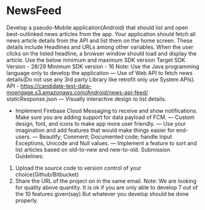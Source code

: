 # NewsFeed
Develop a pseudo-Mobile application(Android) that should list and open best-outlinked news
articles from the app.
Your application should fetch all news article details from the API and list them on the home
screen. These details include Headlines and URLs among other variables. When the user clicks
on the listed headline, a browser window should load and display the article.
Use the below minimum and maximum SDK version
Target SDK Version - 28/29
Minimum SDK version - 16
Note: Use the Java programming language only to develop the application
— Use of Web API to fetch news details(Do not use any 3rd party Library like retrofit only use
System APIs).
API - https://candidate-test-data-moengage.s3.amazonaws.com/Android/news-api-feed/
staticResponse.json
— Visually interactive design to list details.
- Implement Firebase Cloud Messaging to receive and show notifications. Make sure you are
adding support for data payload of FCM.
— Custom design, font, and icons to make app more user friendly.
— Use your imagination and add features that would make things easier for end-users.
— Beautify; Comment; Documented code; handle Input Exceptions, Unicode and Null values.
— Implement a feature to sort and list articles based on old-to-new and new-to-old.
Submission Guidelines:
1. Upload the source code to version control of your choice(Github/Bitbucket)
2. Share the URL of the project on in the same email.
Note: We are looking for quality above quantity. It is ok if you are only able to develop 7 out of the
10 features given(say) But whatever you develop should be done properly.
